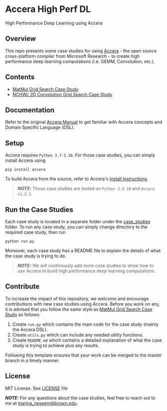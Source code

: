 # Accera High Perf DL
High Performance Deep Learning using Accera

## Overview 
This repo presents some case studies for using [Accera](https://github.com/microsoft/Accera) - the open source cross-platform compiler from Microsoft Research - to create high performance deep learning computations (i.e. GEMM, Convolution, etc.).

## Contents
- [MatMul Grid Search Case Study](case_studies/matmul_gridsearch_on_avx2/README.md)
- [NCHWc 2D Convolution Grid Search Case Study](case_studies/nchwc_convolution_gridsearch/README.md)

## Documentation
Refer to the original [Accera Manual](https://microsoft.github.io/Accera/Manual/) to get familiar with Accera concepts and Domain Specific Language (DSL).

## Setup
Accera requires `Python 3.7-3.10`. For those case studies, you can simply install Accera using
```
pip install accera
```

To build Accera from the source, refer to Accera's [Install Instructions](https://microsoft.github.io/Accera/Install/).

> **_NOTE:_** Those case studies are tested on `Python 3.9.10` and `Accera v1.2.3`.

## Run the Case Studies
Each case study is located in a separate folder under the [case_studies](case_studies) folder. To run any case study, you can simply change directory to the required case study, then run
```
python run.py
```
Moreover, each case study has a README file to explain the details of what the case study is trying to do.

> **_NOTE:_** We will continiously add more case studies to show how to use Accera to build high performance deep learning computations.

## Contribute
To increase the impact of this repository, we welcome and encourage contributions with new case studies using Accera. Before you work on any, it is advised that you follow the same style as [MatMul Grid Search Case Study](case_studies/matmul_gridsearch_on_avx2) as follows:

1. Create `run.py` which contains the main code for the case study (mainly the Accera DSL).
2. Create `utils.py` which can include any needed utility functions.
3. Create `README.md` which contains a detailed explanation of what the case study is trying to achieve plus any results.

Following this template ensures that your work can be merged to the master branch in a timely manner.

## License 
MIT License. See [LICENSE](LICENSE) file

**_NOTE:_** For any questions about the case studies, feel free to reach out to me at <marina_neseem@brown.edu>.
